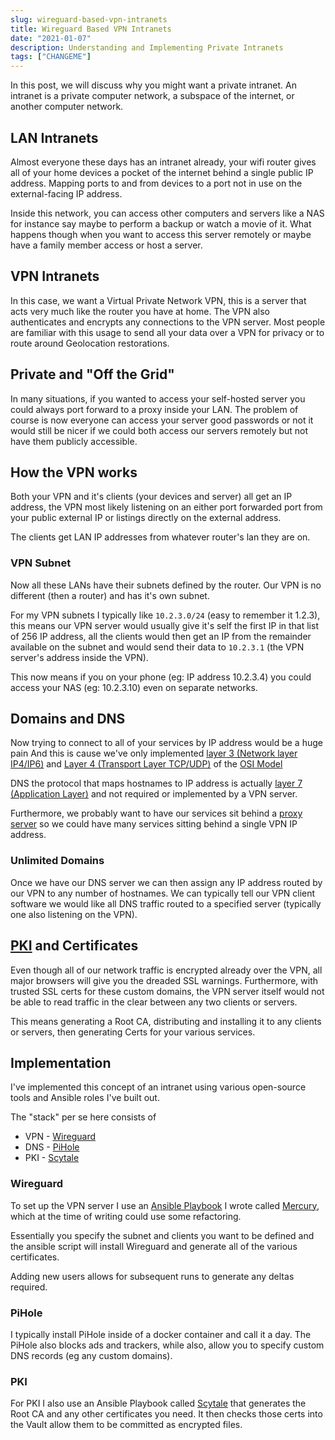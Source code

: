 ```yaml
---
slug: wireguard-based-vpn-intranets
title: Wireguard Based VPN Intranets
date: "2021-01-07"
description: Understanding and Implementing Private Intranets
tags: ["CHANGEME"]
---
```


In this post, we will discuss why you might want a private intranet. An intranet
is a private computer network, a subspace of the internet, or another computer network.

## LAN Intranets

Almost everyone these days has an intranet already, your wifi router gives all of your home
devices a pocket of the internet behind a single public IP address. Mapping ports to and from
devices to a port not in use on the external-facing IP address.

Inside this network, you can access other computers and servers like a NAS for instance say maybe to perform a backup
or watch a movie of it. What happens though when you want to access this server remotely or maybe have a family
member access or host a server.

## VPN Intranets

In this case, we want a Virtual Private Network VPN, this is a server that acts very much like the router you have at home.
The VPN also authenticates and encrypts any connections to the VPN server. Most people are familiar with this usage
to send all your data over a VPN for privacy or to route around Geolocation restorations.

## Private and "Off the Grid"

In many situations, if you wanted to access your self-hosted server you could always port forward to a proxy inside your LAN.
The problem of course is now everyone can access your server good passwords or not it would still be nicer if
we could both access our servers remotely but not have them publicly accessible.

## How the VPN works

Both your VPN and it's clients (your devices and server) all get an IP address, the VPN most likely listening on an
either port forwarded port from your public external IP or listings directly on the external address.

The clients get LAN IP addresses from whatever router's lan they are on.

### VPN Subnet

Now all these LANs have their subnets defined by the router. Our VPN is no different (then a router) and has it's
own subnet.

For my VPN subnets I typically like `10.2.3.0/24` (easy to remember it 1.2.3), this means our VPN server would usually
give it's self the first IP in that list of 256 IP address, all the clients would then get an IP from the remainder available
on the subnet and would send their data to `10.2.3.1` (the VPN server's address inside the VPN).

This now means if you on your phone (eg: IP address 10.2.3.4) you could access your NAS (eg: 10.2.3.10) even on separate
networks.

## Domains and DNS

Now trying to connect to all of your services by IP address would be a huge pain And this is cause we've only implemented
[layer 3 (Network layer IP4/IP6)](https://en.wikipedia.org/wiki/Network_layer) and [Layer 4 (Transport Layer TCP/UDP)](https://en.wikipedia.org/wiki/Transport_layer) of the [OSI Model](https://en.wikipedia.org/wiki/OSI_model)

DNS the protocol that maps hostnames to IP address is actually [layer 7 (Application Layer)](https://en.wikipedia.org/wiki/Application_layer)
and not required or implemented by a VPN server.

Furthermore, we probably want to have our services sit behind a [proxy server](https://en.wikipedia.org/wiki/Proxy_server)
so we could have many services sitting behind a single VPN IP address.

### Unlimited Domains

Once we have our DNS server we can then assign any IP address routed by our VPN to any number of hostnames. We can typically
tell our VPN client software we would like all DNS traffic routed to a specified server (typically one also listening on the VPN).

## [PKI](https://en.wikipedia.org/wiki/Public_key_infrastructure) and Certificates

Even though all of our network traffic is encrypted already over the VPN, all major browsers will give you the dreaded
SSL warnings. Furthermore, with trusted SSL certs for these custom domains, the VPN server itself would not be able
to read traffic in the clear between any two clients or servers.

This means generating a Root CA, distributing and installing it to any clients or servers, then generating Certs for
your various services.

## Implementation

I've implemented this concept of an intranet using various open-source tools and Ansible roles I've built out.

The "stack" per se here consists of

- VPN - [Wireguard](https://www.wireguard.com/)
- DNS - [PiHole](https://pi-hole.net/)
- PKI - [Scytale](https://github.com/ncrmro/scytale)

### Wireguard

To set up the VPN server I use an [Ansible Playbook](https://docs.ansible.com/ansible/latest/user_guide/playbooks.html)
I wrote called [Mercury](https://github.com/ncrmro/mercury), which at the time of writing could use some refactoring.

Essentially you specify the subnet and clients you want to be defined and the ansible script will install Wireguard and generate
all of the various certificates.

Adding new users allows for subsequent runs to generate any deltas required.

### PiHole

I typically install PiHole inside of a docker container and call it a day. The PiHole also blocks ads and trackers, while
also, allow you to specify custom DNS records (eg any custom domains).

### PKI

For PKI I also use an Ansible Playbook called [Scytale](https://github.com/ncrmro/scytale) that generates the Root CA
and any other certificates you need. It then checks those certs into the Vault allow them to be committed as encrypted files.

